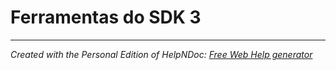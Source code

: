 # Ferramentas do SDK 3


***
_Created with the Personal Edition of HelpNDoc: [Free Web Help generator](<https://www.helpndoc.com>)_
